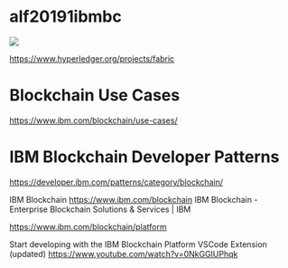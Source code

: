 # alf20191ibmbc

<img src="https://www.hyperledger.org/wp-content/uploads/2018/10/Hyperledger-Fabric.png">

https://www.hyperledger.org/projects/fabric

# Blockchain Use Cases
https://www.ibm.com/blockchain/use-cases/

# IBM Blockchain Developer Patterns
https://developer.ibm.com/patterns/category/blockchain/

IBM Blockchain https://www.ibm.com/blockchain IBM Blockchain - Enterprise Blockchain Solutions & Services | IBM

https://www.ibm.com/blockchain/platform

Start developing with the IBM Blockchain Platform VSCode Extension (updated) https://www.youtube.com/watch?v=0NkGGIUPhqk
